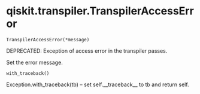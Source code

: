 # qiskit.transpiler.TranspilerAccessError

`TranspilerAccessError(*message)`

DEPRECATED: Exception of access error in the transpiler passes.

Set the error message.

`with_traceback()`

Exception.with\_traceback(tb) – set self.\_\_traceback\_\_ to tb and return self.
